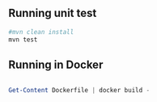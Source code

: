 ## Running unit test

```BASH
#mvn clean install
mvn test
```

## Running in Docker

```POWERSHELL

Get-Content Dockerfile | docker build -

```